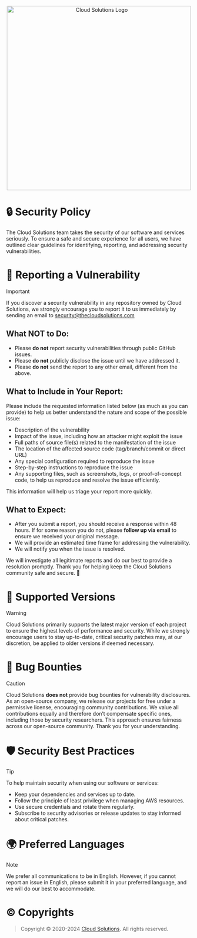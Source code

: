 <p align="center">
    <img src="https://cdn.thecloudsolutions.com/wp-content/uploads/2023/10/favicon-512x512-1.png" alt="Cloud Solutions Logo" height="500" color="green">
</p>

# 🔒 Security Policy

The Cloud Solutions team takes the security of our software and services seriously.
To ensure a safe and secure experience for all users, we have outlined clear guidelines for identifying, reporting, and addressing security vulnerabilities.

# 📧 Reporting a Vulnerability
> [!IMPORTANT]
> If you discover a security vulnerability in any repository owned by Cloud Solutions, we strongly encourage you to report it to us immediately by sending an email to [security@thecloudsolutions.com](mailto:security@thecloudsolutions.com)
>
> ## What NOT to Do:
> - Please **do not** report security vulnerabilities through public GitHub issues.
> - Please **do not** publicly disclose the issue until we have addressed it.
> - Please **do not** send the report to any other email, different from the above.
> 
> ## What to Include in Your Report:
> Please include the requested information listed below (as much as you can provide) to help us better understand the nature and scope of the possible issue:
> - Description of the vulnerability
> - Impact of the issue, including how an attacker might exploit the issue
> - Full paths of source file(s) related to the manifestation of the issue
> - The location of the affected source code (tag/branch/commit or direct URL)
> - Any special configuration required to reproduce the issue
> - Step-by-step instructions to reproduce the issue
> - Any supporting files, such as screenshots, logs, or proof-of-concept code, to help us reproduce and resolve the issue efficiently.
> 
> This information will help us triage your report more quickly.
>
> ## What to Expect:
> - After you submit a report, you should receive a response within 48 hours. If for some reason you do not, please **follow up via email** to ensure we received your original message.
> - We will provide an estimated time frame for addressing the vulnerability.
> - We will notify you when the issue is resolved.
> 
> We will investigate all legitimate reports and do our best to provide a resolution promptly.
> Thank you for helping keep the Cloud Solutions community safe and secure. 🤝

# 🚀 Supported Versions
> [!WARNING]
> Cloud Solutions primarily supports the latest major version of each project to ensure the highest levels of performance and security.
> While we strongly encourage users to stay up-to-date, critical security patches may, at our discretion, be applied to older versions if deemed necessary.

# 🐛 Bug Bounties
> [!CAUTION]
> Cloud Solutions **does not** provide bug bounties for vulnerability disclosures.
> As an open-source company, we release our projects for free under a permissive license, encouraging community contributions.
> We value all contributions equally and therefore don’t compensate specific ones, including those by security researchers.
> This approach ensures fairness across our open-source community.
> Thank you for your understanding.

# 🛡️ Security Best Practices
> [!TIP]
> To help maintain security when using our software or services:
> - Keep your dependencies and services up to date.
> - Follow the principle of least privilege when managing AWS resources.
> - Use secure credentials and rotate them regularly.
> - Subscribe to security advisories or release updates to stay informed about critical patches.

# 🌍 Preferred Languages
> [!NOTE]
> We prefer all communications to be in English.
> However, if you cannot report an issue in English, please submit it in your preferred language, and we will do our best to accommodate.

# ©️ Copyrights
> Copyright © 2020-2024 [Cloud Solutions](https://thecloudsolutions.com/). All rights reserved.
